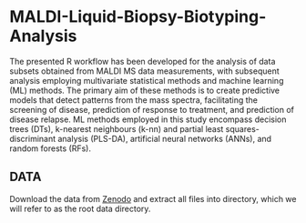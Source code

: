 # MALDI-Liquid-Biopsy-Biotyping-Analysis
The presented R workflow has been developed for the analysis of data subsets obtained from MALDI MS data measurements, with subsequent analysis employing multivariate statistical methods and machine learning (ML) methods. The primary aim of these methods is to create predictive models that detect patterns from the mass spectra, facilitating the screening of disease, prediction of response to treatment, and prediction of disease relapse. 
ML methods employed in this study encompass decision trees (DTs), k-nearest neighbours (k-nn) and partial least squares-discriminant analysis (PLS-DA), artificial neural networks (ANNs), and random forests (RFs). 
## DATA
Download the data from [Zenodo](https://doi.org/XXX) and extract all files into directory, which we will refer to as the root data directory.
